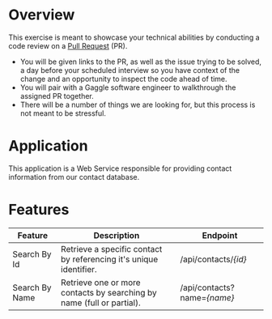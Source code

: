 # Overview
This exercise is meant to showcase your technical abilities by conducting a code review on a [Pull Request](https://docs.github.com/en/github/collaborating-with-pull-requests/proposing-changes-to-your-work-with-pull-requests/about-pull-requests) (PR).
* You will be given links to the PR, as well as the issue trying to be solved, a day before your scheduled interview so you have context of the change and an opportunity to inspect the code ahead of time.
* You will pair with a Gaggle software engineer to walkthrough the assigned PR together.
* There will be a number of things we are looking for, but this process is not meant to be stressful.

# Application
This application is a Web Service responsible for providing contact information from our contact database.

# Features
| Feature | Description | Endpoint |
| --- | --- | --- |
| Search By Id  | Retrieve a specific contact by referencing it's unique identifier. | /api/contacts/_{id}_ |
| Search By Name  | Retrieve one or more contacts by searching by name (full or partial).  | /api/contacts?name=_{name}_ |
